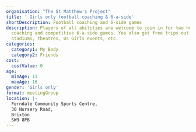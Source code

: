 ```yaml
---
organisation: "The St Matthew's Project"
title: ' Girls only football coaching & 6-a-side'
shortDescription: Football coaching and 6-side games
description: Players of all abilities are welcome to join in for two hours of
  coaching and competitive 6-a-side games. You also get free trips out to
  stadiums, theatres, Us Girls events, etc.
categories:
  category1: My Body
  category2: Friends
cost:
  costValue: 0
age:
  minAge: 11
  maxAge: 16
gender: 'Girls only'
format: meetingGroup
location: |-
  Ferndale Community Sports Centre,
  30 Nursery Road,
  Brixton
  SW9 8PB
---
```

